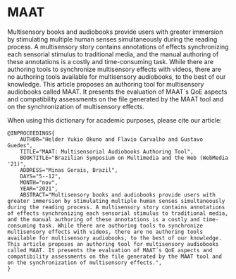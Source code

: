 # MAAT

Multisensory books and audiobooks provide users with greater immersion by stimulating multiple human senses simultaneously during the reading process. A multisensory story contains annotations of effects synchronizing each sensorial stimulus to traditional media, and the manual authoring of these annotations is a costly and time-consuming task. While there are authoring tools to synchronize multisensory effects with videos, there are no authoring tools available for multisensory audiobooks, to the best of our knowledge. This article proposes an authoring tool for multisensory audiobooks called MAAT. It presents the evaluation of MAAT´s QoE aspects and compatibility assessments on the file generated by the MAAT tool and on the synchronization of multisensory effects.

When using this dictionary for academic purposes, please cite our article:

```
@INPROCEEDINGS{
    AUTHOR="Helder Yukio Okuno and Flavio Carvalho and Gustavo Guedes",
    TITLE="MAAT: Multisensorial Audiobooks Authoring Tool",
    BOOKTITLE="Brazilian Symposium on Multimedia and the Web (WebMedia '21)",
    ADDRESS="Minas Gerais, Brazil",
    DAYS="5--12",
    MONTH="nov",
    YEAR="2021",
    ABSTRACT="Multisensory books and audiobooks provide users with greater immersion by stimulating multiple human senses simultaneously during the reading process. A multisensory story contains annotations of effects synchronizing each sensorial stimulus to traditional media, and the manual authoring of these annotations is a costly and time-consuming task. While there are authoring tools to synchronize multisensory effects with videos, there are no authoring tools available for multisensory audiobooks, to the best of our knowledge. This article proposes an authoring tool for multisensory audiobooks called MAAT. It presents the evaluation of MAAT´s QoE aspects and compatibility assessments on the file generated by the MAAT tool and on the synchronization of multisensory effects.", 
} 

```
